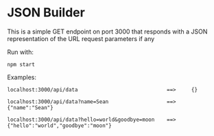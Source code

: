 JSON Builder
================================

This is a simple GET endpoint on port 3000 
that responds with a JSON representation
of the URL request parameters if any

Run with: 

	npm start

Examples:

	localhost:3000/api/data 							==> 	{}

	localhost:3000/api/data?name=Sean					==> 	{"name":"Sean"}
	
	localhost:3000/api/data?hello=world&goodbye=moon    ==> 	{"hello":"world","goodbye":"moon"}



